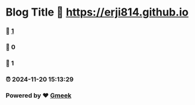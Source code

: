 # Blog Title :link: https://erji814.github.io 
### :page_facing_up: [1](https://erji814.github.io/tag.html) 
### :speech_balloon: 0 
### :hibiscus: 1 
### :alarm_clock: 2024-11-20 15:13:29 
### Powered by :heart: [Gmeek](https://github.com/Meekdai/Gmeek)
